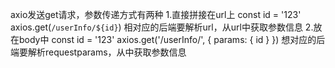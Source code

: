 axio发送get请求，参数传递方式有两种
1.直接拼接在url上
    const id = '123'
    axios.get(`/userInfo/${id}`)
    相对应的后端要解析url，从url中获取参数信息
2.放在body中
    const id = '123'
    axios.get('/userInfo/', {
        params: {
            id
        }
    })
    想对应的后端要解析requestparams，从中获取参数信息